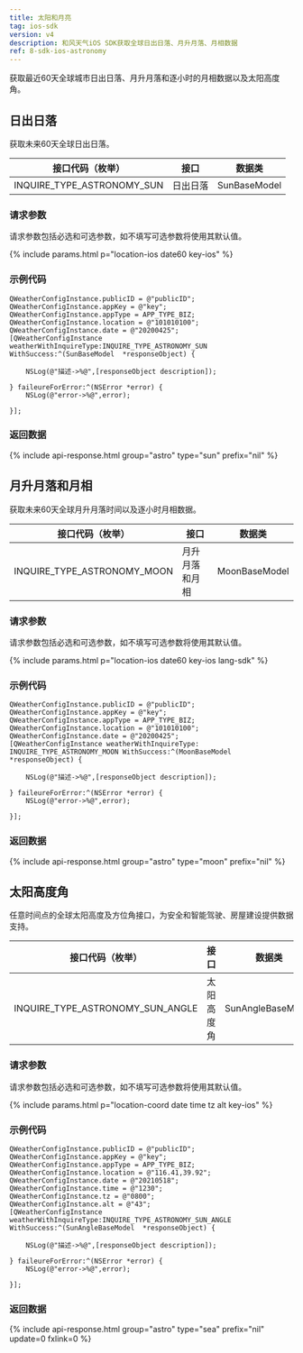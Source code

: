 ```yaml
---
title: 太阳和月亮
tag: ios-sdk
version: v4
description: 和风天气iOS SDK获取全球日出日落、月升月落、月相数据
ref: 8-sdk-ios-astronomy
---
```


获取最近60天全球城市日出日落、月升月落和逐小时的月相数据以及太阳高度角。

## 日出日落

获取未来60天全球日出日落。

| 接口代码（枚举）           | 接口     | 数据类       |
| -------------------------- | -------- | ------------ |
| INQUIRE_TYPE_ASTRONOMY_SUN | 日出日落 | SunBaseModel |

### 请求参数

请求参数包括必选和可选参数，如不填写可选参数将使用其默认值。

{% include params.html p="location-ios date60 key-ios" %}

### 示例代码

```objc
QWeatherConfigInstance.publicID = @"publicID";
QWeatherConfigInstance.appKey = @"key";
QWeatherConfigInstance.appType = APP_TYPE_BIZ;    
QWeatherConfigInstance.location = @"101010100";
QWeatherConfigInstance.date = @"20200425";
[QWeatherConfigInstance weatherWithInquireType:INQUIRE_TYPE_ASTRONOMY_SUN WithSuccess:^(SunBaseModel  *responseObject) {
        
    NSLog(@"描述->%@",[responseObject description]);
        
} faileureForError:^(NSError *error) {
    NSLog(@"error->%@",error);
        
}];
```
     
### 返回数据

{% include api-response.html group="astro" type="sun" prefix="nil" %}

## 月升月落和月相

获取未来60天全球月升月落时间以及逐小时月相数据。

| 接口代码（枚举）            | 接口           | 数据类        |
| --------------------------- | -------------- | ------------- |
| INQUIRE_TYPE_ASTRONOMY_MOON | 月升月落和月相 | MoonBaseModel |

### 请求参数

请求参数包括必选和可选参数，如不填写可选参数将使用其默认值。

{% include params.html p="location-ios date60 key-ios lang-sdk" %}

### 示例代码

```objc
QWeatherConfigInstance.publicID = @"publicID";
QWeatherConfigInstance.appKey = @"key";
QWeatherConfigInstance.appType = APP_TYPE_BIZ;    
QWeatherConfigInstance.location = @"101010100";
QWeatherConfigInstance.date = @"20200425";
[QWeatherConfigInstance weatherWithInquireType: INQUIRE_TYPE_ASTRONOMY_MOON WithSuccess:^(MoonBaseModel  *responseObject) {
        
    NSLog(@"描述->%@",[responseObject description]);
    
} faileureForError:^(NSError *error) {
    NSLog(@"error->%@",error);
    
}];
```

### 返回数据

{% include api-response.html group="astro" type="moon" prefix="nil" %}

## 太阳高度角

任意时间点的全球太阳高度及方位角接口，为安全和智能驾驶、房屋建设提供数据支持。

| 接口代码（枚举）                 | 接口       | 数据类            |
| -------------------------------- | ---------- | ----------------- |
| INQUIRE_TYPE_ASTRONOMY_SUN_ANGLE | 太阳高度角 | SunAngleBaseModel |

### 请求参数

请求参数包括必选和可选参数，如不填写可选参数将使用其默认值。

{% include params.html p="location-coord date time tz alt key-ios" %}

### 示例代码

```objc
QWeatherConfigInstance.publicID = @"publicID";
QWeatherConfigInstance.appKey = @"key";
QWeatherConfigInstance.appType = APP_TYPE_BIZ;    
QWeatherConfigInstance.location = @"116.41,39.92";
QWeatherConfigInstance.date = @"20210518";
QWeatherConfigInstance.time = @"1230";
QWeatherConfigInstance.tz = @"0800";
QWeatherConfigInstance.alt = @"43";
[QWeatherConfigInstance weatherWithInquireType:INQUIRE_TYPE_ASTRONOMY_SUN_ANGLE WithSuccess:^(SunAngleBaseModel  *responseObject) {
        
    NSLog(@"描述->%@",[responseObject description]);
    
} faileureForError:^(NSError *error) {
    NSLog(@"error->%@",error);
    
}];
```

### 返回数据

{% include api-response.html group="astro" type="sea" prefix="nil" update=0 fxlink=0  %}